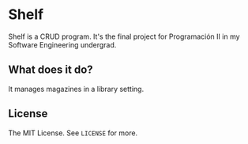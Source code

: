 # Shelf

Shelf is a CRUD program. It's the final project for Programación II in my Software Engineering undergrad.

## What does it do?

It manages magazines in a library setting.

## License

The MIT License. See `LICENSE` for more.
